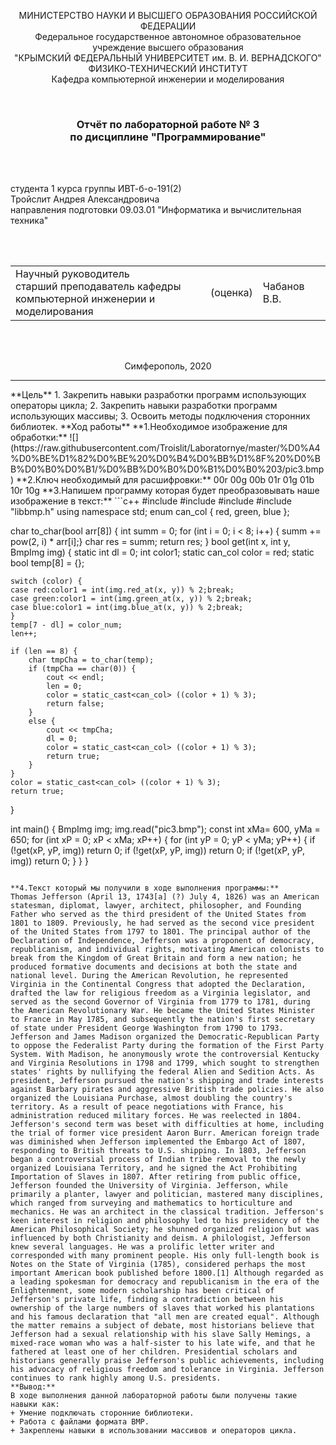 <p align="center">МИНИСТЕРСТВО НАУКИ  И ВЫСШЕГО ОБРАЗОВАНИЯ РОССИЙСКОЙ ФЕДЕРАЦИИ<br>
Федеральное государственное автономное образовательное учреждение высшего образования<br>
"КРЫМСКИЙ ФЕДЕРАЛЬНЫЙ УНИВЕРСИТЕТ им. В. И. ВЕРНАДСКОГО"<br>
ФИЗИКО-ТЕХНИЧЕСКИЙ ИНСТИТУТ<br>
Кафедра компьютерной инженерии и моделирования</p>
<br>
<h3 align="center">Отчёт по лабораторной работе № 3<br> по дисциплине "Программирование"</h3>
<br><br>
<p>студента 1 курса группы ИВТ-б-о-191(2)<br>
Тройслит Андрея Александровича<br>
направления подготовки 09.03.01 "Информатика и вычислительная техника"</p>
<br><br>
<table>
<tr><td>Научный руководитель<br> старший преподаватель кафедры<br> компьютерной инженерии и моделирования</td>
<td>(оценка)</td>
<td>Чабанов В.В.</td>
</tr>
</table>
<br><br>
<p align="center">Симферополь, 2020</p>
<hr>
**Цель**  
1. Закрепить навыки разработки программ использующих операторы цикла;  
2. Закрепить навыки разработки программ использующих массивы;  
3. Освоить методы подключения сторонних библиотек.  
**Ход работы**  
**1.Необходимое изображение для обработки:**
![](https://raw.githubusercontent.com/Troislit/Laboratornye/master/%D0%A4%D0%BE%D1%82%D0%BE%20%D0%B4%D0%BB%D1%8F%20%D0%BB%D0%B0%D0%B1/%D0%BB%D0%B0%D0%B1%D0%B0%203/pic3.bmp)  
**2.Ключ необходимый для расшифровки:**  
00r 00g 00b 01r 01g 01b 10r 10g  
**3.Напишем программу которая будет преобразовывать наше изображение в текст:**  
```c++
#include <iostream>
#include <ostream>
#include <cmath>
#include "libbmp.h"
using namespace std;
enum can_col {
    red,
    green,
    blue
};

char to_char(bool arr[8]) {
    int summ = 0;
    for (int i = 0; i < 8; i++) {
        summ += pow(2, i) * arr[i];}
    char res = summ;
    return res;
}
bool get(int x, int y, BmpImg img) {
    static int dl = 0;
    int color1;
    static can_col color = red;
    static bool temp[8] = {};

    switch (color) {
    case red:color1 = int(img.red_at(x, y)) % 2;break;
    case green:color1 = int(img.green_at(x, y)) % 2;break;
    case blue:color1 = int(img.blue_at(x, y)) % 2;break;
    }
    temp[7 - dl] = color_num;
    len++;

    if (len == 8) {
        char tmpCha = to_char(temp);
        if (tmpCha == char(0)) {
            cout << endl;
            len = 0;
            color = static_cast<can_col> ((color + 1) % 3);
            return false;
        }
        else {
            cout << tmpCha;
            dl = 0;
            color = static_cast<can_col> ((color + 1) % 3);
            return true;
        }
    }
    color = static_cast<can_col> ((color + 1) % 3);
    return true;
}

int main() {
    BmpImg img; img.read("pic3.bmp");
    const int xMa= 600, yMa = 650;
    for (int xP = 0; xP < xMa; xP++) {
        for (int yP = 0; yP < yMa; yP++) {
            if (!get(xP, yP, img)) return 0;
            if (!get(xP, yP, img)) return 0;
            if (!get(xP, yP, img)) return 0;
        }
    }
}
```  

**4.Текст который мы получили в ходе выполнения программы:**  
Thomas Jefferson (April 13, 1743[a] (?) July 4, 1826) was an American statesman, diplomat, lawyer, architect, philosopher, and Founding Father who served as the third president of the United States from 1801 to 1809. Previously, he had served as the second vice president of the United States from 1797 to 1801. The principal author of the Declaration of Independence, Jefferson was a proponent of democracy, republicanism, and individual rights, motivating American colonists to break from the Kingdom of Great Britain and form a new nation; he produced formative documents and decisions at both the state and national level. During the American Revolution, he represented Virginia in the Continental Congress that adopted the Declaration, drafted the law for religious freedom as a Virginia legislator, and served as the second Governor of Virginia from 1779 to 1781, during the American Revolutionary War. He became the United States Minister to France in May 1785, and subsequently the nation's first secretary of state under President George Washington from 1790 to 1793. Jefferson and James Madison organized the Democratic-Republican Party to oppose the Federalist Party during the formation of the First Party System. With Madison, he anonymously wrote the controversial Kentucky and Virginia Resolutions in 1798 and 1799, which sought to strengthen states' rights by nullifying the federal Alien and Sedition Acts. As president, Jefferson pursued the nation's shipping and trade interests against Barbary pirates and aggressive British trade policies. He also organized the Louisiana Purchase, almost doubling the country's territory. As a result of peace negotiations with France, his administration reduced military forces. He was reelected in 1804. Jefferson's second term was beset with difficulties at home, including the trial of former vice president Aaron Burr. American foreign trade was diminished when Jefferson implemented the Embargo Act of 1807, responding to British threats to U.S. shipping. In 1803, Jefferson began a controversial process of Indian tribe removal to the newly organized Louisiana Territory, and he signed the Act Prohibiting Importation of Slaves in 1807. After retiring from public office, Jefferson founded the University of Virginia. Jefferson, while primarily a planter, lawyer and politician, mastered many disciplines, which ranged from surveying and mathematics to horticulture and mechanics. He was an architect in the classical tradition. Jefferson's keen interest in religion and philosophy led to his presidency of the American Philosophical Society; he shunned organized religion but was influenced by both Christianity and deism. A philologist, Jefferson knew several languages. He was a prolific letter writer and corresponded with many prominent people. His only full-length book is Notes on the State of Virginia (1785), considered perhaps the most important American book published before 1800.[1] Although regarded as a leading spokesman for democracy and republicanism in the era of the Enlightenment, some modern scholarship has been critical of Jefferson's private life, finding a contradiction between his ownership of the large numbers of slaves that worked his plantations and his famous declaration that "all men are created equal". Although the matter remains a subject of debate, most historians believe that Jefferson had a sexual relationship with his slave Sally Hemings, a mixed-race woman who was a half-sister to his late wife, and that he fathered at least one of her children. Presidential scholars and historians generally praise Jefferson's public achievements, including his advocacy of religious freedom and tolerance in Virginia. Jefferson continues to rank highly among U.S. presidents.  
**Вывод:**  
В ходе выполнения данной лабораторной работы были получены такие навыки как:  
+ Умение подключать сторонние библиотеки.  
+ Работа с файлами формата BMP.  
+ Закреплены навыки в использовании массивов и операторов цикла.  